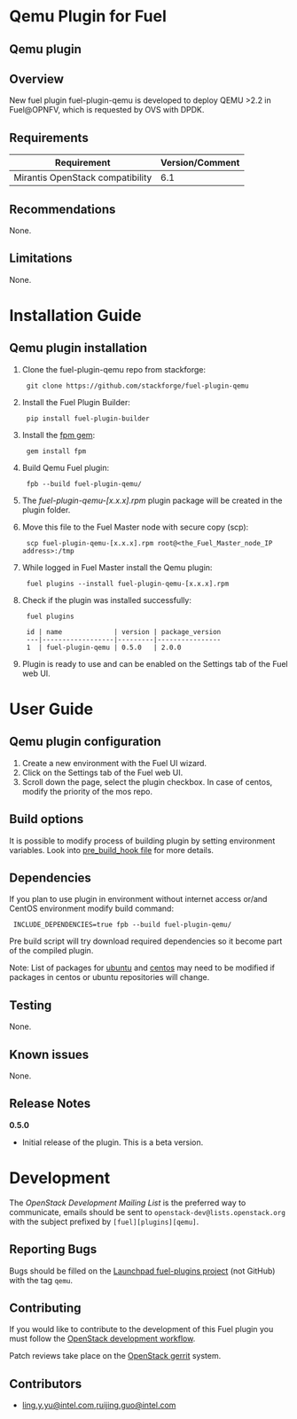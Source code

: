 Qemu Plugin for Fuel
================================

Qemu plugin
-----------------------

Overview
--------

New fuel plugin fuel-plugin-qemu is developed to deploy QEMU >2.2 in Fuel@OPNFV, which is requested by OVS with DPDK.

Requirements
------------

| Requirement                      | Version/Comment |
|----------------------------------|-----------------|
| Mirantis OpenStack compatibility | 6.1             |

Recommendations
---------------

None.

Limitations
-----------

None.

Installation Guide
==================

Qemu plugin installation
----------------------------------------

1. Clone the fuel-plugin-qemu repo from stackforge:

        git clone https://github.com/stackforge/fuel-plugin-qemu

2. Install the Fuel Plugin Builder:

        pip install fuel-plugin-builder

3. Install the [fpm gem](https://github.com/jordansissel/fpm):

        gem install fpm
    
4. Build Qemu Fuel plugin:

        fpb --build fuel-plugin-qemu/

5. The *fuel-plugin-qemu-[x.x.x].rpm* plugin package will be created in the plugin folder.
  
6. Move this file to the Fuel Master node with secure copy (scp):

        scp fuel-plugin-qemu-[x.x.x].rpm root@<the_Fuel_Master_node_IP address>:/tmp

7. While logged in Fuel Master install the Qemu plugin:

        fuel plugins --install fuel-plugin-qemu-[x.x.x].rpm

8. Check if the plugin was installed successfully:

        fuel plugins

        id | name             | version | package_version
        ---|------------------|---------|----------------
        1  | fuel-plugin-qemu | 0.5.0   | 2.0.0

9. Plugin is ready to use and can be enabled on the Settings tab of the Fuel web UI.


User Guide
==========

Qemu plugin configuration
---------------------------------------------

1. Create a new environment with the Fuel UI wizard.
2. Click on the Settings tab of the Fuel web UI.
3. Scroll down the page, select the plugin checkbox. In case of centos, modify the priority of the mos repo.


Build options
-------------

It is possible to modify process of building plugin by setting environment variables. Look into [pre_build_hook file](pre_build_hook) for more details.

Dependencies
------------

If you plan to use plugin in environment without internet access or/and CentOS environment modify build command:

     INCLUDE_DEPENDENCIES=true fpb --build fuel-plugin-qemu/

Pre build script will try download required dependencies so it become part of the compiled plugin.

Note: List of packages for [ubuntu](qemu_package/ubuntu/dependencies.txt) and [centos](qemu_package/centos/dependencies.txt) may need to be modified if packages in centos or ubuntu repositories will change.

Testing
-------

None.

Known issues
------------

None.

Release Notes
-------------

**0.5.0**

* Initial release of the plugin. This is a beta version.


Development
===========

The *OpenStack Development Mailing List* is the preferred way to communicate,
emails should be sent to `openstack-dev@lists.openstack.org` with the subject
prefixed by `[fuel][plugins][qemu]`.

Reporting Bugs
--------------

Bugs should be filled on the [Launchpad fuel-plugins project](
https://bugs.launchpad.net/fuel-plugins) (not GitHub) with the tag `qemu`.


Contributing
------------

If you would like to contribute to the development of this Fuel plugin you must
follow the [OpenStack development workflow](
http://docs.openstack.org/infra/manual/developers.html#development-workflow).

Patch reviews take place on the [OpenStack gerrit](
https://review.openstack.org/#/q/status:open+project:stackforge/fuel-plugin-qemu,n,z)
system.

Contributors
------------

* ling.y.yu@intel.com,ruijing.guo@intel.com

